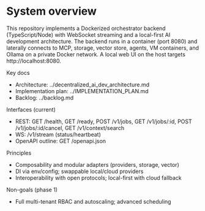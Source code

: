 # System overview

This repository implements a Dockerized orchestrator backend (TypeScript/Node) with WebSocket streaming and a local-first AI development architecture. The backend runs in a container (port 8080) and laterally connects to MCP, storage, vector store, agents, VM containers, and Ollama on a private Docker network. A local web UI on the host targets http://localhost:8080.

Key docs
- Architecture: ../decentralized_ai_dev_architecture.md
- Implementation plan: ../IMPLEMENTATION_PLAN.md
- Backlog: ../backlog.md

Interfaces (current)
- REST: GET /health, GET /ready, POST /v1/jobs, GET /v1/jobs/:id, POST /v1/jobs/:id/cancel, GET /v1/context/search
- WS: /v1/stream (status/heartbeat)
- OpenAPI outline: GET /openapi.json

Principles
- Composability and modular adapters (providers, storage, vector)
- DI via env/config; swappable local/cloud providers
- Interoperability with open protocols; local-first with cloud fallback

Non-goals (phase 1)
- Full multi-tenant RBAC and autoscaling; advanced scheduling
